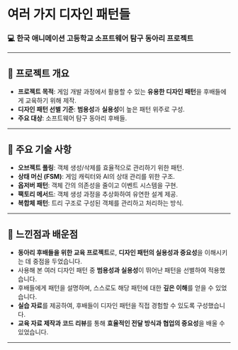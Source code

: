 # 여러 가지 디자인 패턴들

### 💻 한국 애니메이션 고등학교 소프트웨어 탐구 동아리 프로젝트

---

## 📌 프로젝트 개요
- **프로젝트 목적**: 게임 개발 과정에서 활용할 수 있는 **유용한 디자인 패턴**을 후배들에게 교육하기 위해 제작.
- **디자인 패턴 선별 기준**: **범용성**과 **실용성**이 높은 패턴 위주로 구성.
- **주요 대상**: 소프트웨어 탐구 동아리 후배들.

---

## 🔑 주요 기술 사항
- **오브젝트 풀링**: 객체 생성/삭제를 효율적으로 관리하기 위한 패턴.
- **상태 머신 (FSM)**: 게임 캐릭터와 AI의 상태 관리를 위한 구조.
- **옵저버 패턴**: 객체 간의 의존성을 줄이고 이벤트 시스템을 구현.
- **팩토리 메서드**: 객체 생성 과정을 추상화하여 유연한 설계 제공.
- **복합체 패턴**: 트리 구조로 구성된 객체를 관리하고 처리하는 방식.

---

## 🤔 느낀점과 배운점
- **동아리 후배들을 위한 교육 프로젝트**로, **디자인 패턴의 실용성과 중요성**을 이해시키는 데 중점을 두었습니다.
- 사용해 본 여러 디자인 패턴 중 **범용성과 실용성**이 뛰어난 패턴을 선별하여 적용했습니다.
- 후배들에게 패턴을 설명하며, 스스로도 해당 패턴에 대한 **깊은 이해**를 얻을 수 있었습니다.
- **실습 자료**를 제공하여, 후배들이 디자인 패턴을 직접 경험할 수 있도록 구성했습니다.
- **교육 자료 제작과 코드 리뷰**를 통해 **효율적인 전달 방식과 협업의 중요성**을 배울 수 있었습니다.

---
